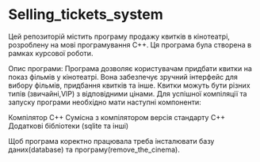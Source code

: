# Selling_tickets_system
Цей репозиторій містить програму продажу квитків в кінотеатрі, розроблену на мові програмування C++. Ця програма була створена в рамках курсової роботи.

Опис програми:
Програма дозволяє користувачам придбати квитки на показ фільмів у кінотеатрі. Вона забезпечує зручний інтерфейс для вибору фільмів, придбання квитків та інше. Квитки можуть бути різних типів (звичайні,VIP) з відповідними цінами.
Для успішної компіляції та запуску програми необхідно мати наступні компоненти:

Компілятор C++
Сумісна з компілятором версія стандарту C++ 
Додаткові бібліотеки (sqlite та інші)

Щоб програма коректно працювала треба інсталювати базу даних(database) та програму(remove_the_cinema).
